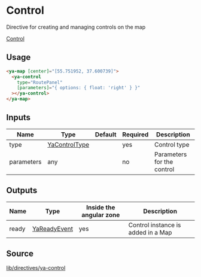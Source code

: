 # Control

Directive for creating and managing controls on the map

[Control](https://searchcontrol.stackblitz.io ':include :type=iframe height=550px')

## Usage

```html
<ya-map [center]="[55.751952, 37.600739]">
  <ya-control
    type="RoutePanel"
    [parameters]="{ options: { float: 'right' } }"
  ></ya-control>
</ya-map>
```

## Inputs

| Name       | Type            | Default | Required | Description                |
| ---------- | --------------- | ------- | -------- | -------------------------- |
| type       | [YaControlType] |         | yes      | Control type               |
| parameters | any             |         | no       | Parameters for the control |

[yacontroltype]: interfaces/ya-control-type.md

## Outputs

| Name  | Type           | Inside the angular zone | Description                        |
| ----- | -------------- | ----------------------- | ---------------------------------- |
| ready | [YaReadyEvent] | yes                     | Control instance is added in a Map |

[yareadyevent]: interfaces/ya-ready-event.md

## Source

[lib/directives/ya-control](https://github.com/ddubrava/angular8-yandex-maps/tree/master/projects/angular8-yandex-maps/src/lib/directives/ya-control)
